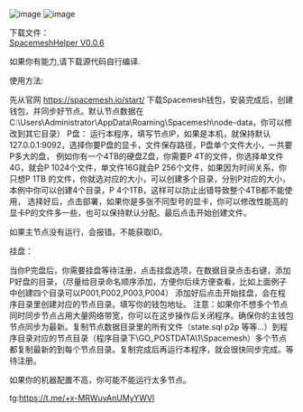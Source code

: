 ![image](https://github.com/spacementhelper/spacementhelper/assets/144666955/c2382035-b297-483b-bfe4-9593b6dc6fdb)
![image](https://github.com/spacementhelper/spacementhelper/assets/144666955/ef676a2a-5d73-4b90-9a8c-b5c851111302)


下载文件：              
[SpacemeshHelper V0.0.6](https://raw.githubusercontent.com/spacementhelper/spacementhelper/dba5b8814b40a3bc183194955cf691a1fc198e05/SpacemeshHelper__V0.0.6.zip)




如果你有能力,请下载源代码自行编译.


使用方法:

先从官网 https://spacemesh.io/start/  下载Spacemesh钱包，安装完成后，创建钱包，并同步好节点。默认节点数据在C:\Users\Administrator\AppData\Roaming\Spacemesh\node-data，你可以修改到其它目录）
P盘：
运行本程序，填写节点IP，如果是本机，就保持默认127.0.0.1:9092，选择你要P盘的显卡，文件保存路径，P盘单个文件大小，一共要P多大的盘，
例如你有一个4TB的硬盘Z盘，你需要P 4T的文件，你选择单文件4G，就会P 1024个文件，单文件16G就会P 256个文件，如果因为时间关系，你只想P 1TB
的文件，你就选对应的大小，可以创建多个目录，分别P对应的大小，本例中你可以创建4个目录，P 4个1TB，这样可以防止出错导致整个4TB都不能使用，
选择好后，点击部署，如果你是多张不同型号的显卡，你可以修改性能高的显卡P的文件多一些，也可以保持默认分配。最后点击开始创建文件。

如果主节点没有运行，会报错。不能获取ID。

挂盘：

当你P完盘后，你需要挂盘等待注册，点击挂盘选项，在数据目录点击右键，添加P好盘的目录，（尽量给目录命名顺序添加，方便你后续方便查看，比如上面例子中创建四个目录可以P001,P002,P003,P004）
添加好后点击开始挂盘，会在程序目录里创建对应的节点目录。填写你的钱包地址。
注意：如果你不想多个节点同时同步节点占用大量网络带宽，你可以在这步操作后关闭程序。确保你的主钱包节点同步为最新。复制节点数据目录里的所有文件（state.sql p2p 等等...）到程序目录对应的节点目录（程序目录下\GO_POSTDATA\1\Spacemesh）多个节点都复制最新的到每个节点目录。复制完成后再运行本程序，就会很快同步完成。等待注册。

如果你的机器配置不高，你可能不能运行太多节点。





tg:https://t.me/+x-MRWuvAnUMyYWVl
